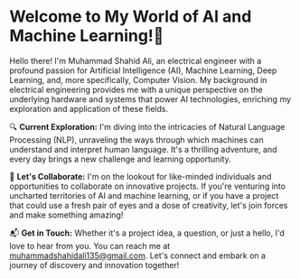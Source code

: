 # Welcome to My World of AI and Machine Learning!🌟
Hello there! I'm Muhammad Shahid Ali, an electrical engineer with a profound passion for Artificial Intelligence (AI), Machine Learning, Deep Learning, and, more specifically, Computer Vision. My background in electrical engineering provides me with a unique perspective on the underlying hardware and systems that power AI technologies, enriching my exploration and application of these fields.

🔍 **Current Exploration:** I'm diving into the intricacies of Natural Language Processing (NLP), unraveling the ways through which machines can understand and interpret human language. It's a thrilling adventure, and every day brings a new challenge and learning opportunity.

🤝 **Let's Collaborate:** I'm on the lookout for like-minded individuals and opportunities to collaborate on innovative projects. If you're venturing into uncharted territories of AI and machine learning, or if you have a project that could use a fresh pair of eyes and a dose of creativity, let's join forces and make something amazing!

📬 **Get in Touch:** Whether it's a project idea, a question, or just a hello, I'd love to hear from you. You can reach me at muhammadshahidali135@gmail.com. Let's connect and embark on a journey of discovery and innovation together!
